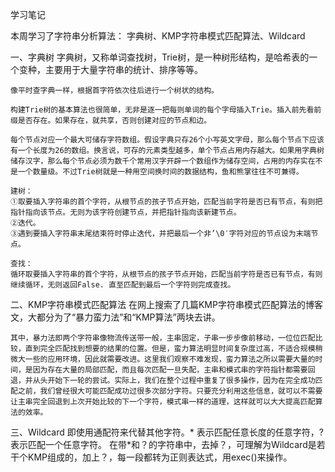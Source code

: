 学习笔记

本周学习了字符串分析算法：
字典树、KMP字符串模式匹配算法、Wildcard

一、字典树
	字典树，又称单词查找树，Trie树，是一种树形结构，是哈希表的一个变种，主要用于大量字符串的统计、排序等等。
	
	像平时查字典一样，根据首字符依次往后进行一个树状的结构。
	
	构建Trie树的基本算法也很简单，无非是逐一把每则单词的每个字母插入Trie。插入前先看前缀是否存在。如果存在，就共享，否则创建对应的节点和边。

	每个节点对应一个最大可储存字符数组。假设字典只存26个小写英文字母，那么每个节点下应该有一个长度为26的数组。换言说，可存的元素类型越多，单个节点占用内存越大。如果用字典树储存汉字，那么每个节点必须为数千个常用汉字开辟一个数组作为储存空间，占用的内存实在不是一个数量级。不过Trie树就是一种用空间换时间的数据结构，鱼和熊掌往往不可兼得。

	建树：
	①取要插入字符串的首个字符，从根节点的孩子节点开始，匹配当前字符是否已有节点，有则把指针指向该节点。无则为该字符创建节点，并把指针指向该新建节点。
	②迭代。
	③遇到要插入字符串末尾结束符时停止迭代，并把最后一个非’\0′字符对应的节点设为末端节点。

	查找：
	循环取要插入字符串的首个字符，从根节点的孩子节点开始，匹配当前字符是否已有节点，有则继续循环，无则返回False. 直至匹配到最后一个字符则完成查找。

二、KMP字符串模式匹配算法
	在网上搜索了几篇KMP字符串模式匹配算法的博客文，大都分为了“暴力蛮力法”和“KMP算法”两块去讲。

	其中，暴力法即两个字符串像物流传送带一般，主串固定，子串一步步像前移动，一位位匹配比较，直到完全匹配找到想要的结果的位置。但是，蛮力算法明显时间复杂度过高，不适合规模稍微大一些的应用环境，因此就需要改进。这里我们观察不难发现，蛮力算法之所以需要大量的时间，是因为存在大量的局部匹配，而且每次匹配一旦失配，主串和模式串的字符指针都需要回退，并从头开始下一轮的尝试。实际上，我们在整个过程中重复了很多操作，因为在完全成功匹配之前，我们曾经很大可能匹配成功过很多次部分字符。只要充分利用这些信息，就可以不需要让主串完全回退到上次开始比较的下一个字符，模式串一样的道理，这样就可以大大提高匹配算法的效率。

三、Wildcard
	即使用通配符来代替其他字符。* 表示匹配任意长度的任意字符，? 表示匹配一个任意字符。
	在带*和？的字符串中，去掉？，可理解为Wildcard是若干个KMP组成的，加上？，每一段都转为正则表达式，用exec()来操作。